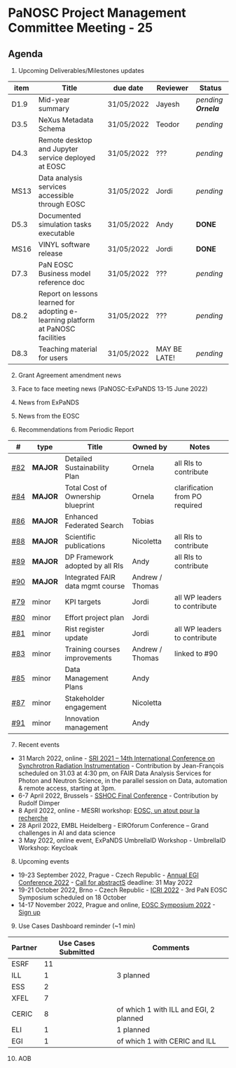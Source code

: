 PaNOSC Project Management Committee Meeting - 25
=========================================================

Agenda
------	

1. Upcoming Deliverables/Milestones updates

| item |    Title    | due date | Reviewer | Status |
| ---- | ----------- | -------- | -------- | -------|
| D1.9 | Mid-year summary | 31/05/2022 | Jayesh | *pending **Ornela*** |
| D3.5 | NeXus Metadata Schema | 31/05/2022 | Teodor | *pending* |
| D4.3 | Remote desktop and Jupyter service deployed at EOSC | 31/05/2022 | ??? | *pending* |
| MS13 | Data analysis services accessible through EOSC | 31/05/2022 | Jordi | *pending* |
| D5.3 | Documented simulation tasks executable | 31/05/2022 | Andy | **DONE** |
| MS16 | VINYL software release | 31/05/2022 | Jordi | **DONE** |
| D7.3 | PaN EOSC Business model reference doc | 31/05/2022 | ???  |  *pending* |
| D8.2 | Report on lessons learned for adopting e-learning platform at PaNOSC facilities | 31/05/2022 | ??? | *pending* |
| D8.3 | Teaching material for users | 31/05/2022 | MAY BE LATE! | *pending* |

2. Grant Agreement amendment news

3. Face to face meeting news (PaNOSC-ExPaNDS 13-15 June 2022)

4. News from ExPaNDS

5. News from the EOSC

6. Recommendations from Periodic Report

|  #  | type | Title | Owned by | Notes |
| --- | ---- | ----- | -------- | ----- |
| [#82](https://github.com/panosc-eu/panosc/issues/82) | **MAJOR** | Detailed Sustainability Plan | Ornela | all RIs to contribute |
| [#84](https://github.com/panosc-eu/panosc/issues/84) | **MAJOR** | Total Cost of Ownership blueprint | Ornela | clarification from PO required |
| [#86](https://github.com/panosc-eu/panosc/issues/86) | **MAJOR** | Enhanced Federated Search | Tobias | |
| [#88](https://github.com/panosc-eu/panosc/issues/88) | **MAJOR** | Scientific publications | Nicoletta | all RIs to contribute |
| [#89](https://github.com/panosc-eu/panosc/issues/89) | **MAJOR** | DP Framework adopted by all RIs | Andy | all RIs to contribute |
| [#90](https://github.com/panosc-eu/panosc/issues/90) | **MAJOR** | Integrated FAIR data mgmt course | Andrew / Thomas |
| [#79](https://github.com/panosc-eu/panosc/issues/79) | minor | KPI targets | Jordi | all WP leaders to contribute |
| [#80](https://github.com/panosc-eu/panosc/issues/80) | minor | Effort project plan | Jordi |  |
| [#81](https://github.com/panosc-eu/panosc/issues/81) | minor | Rist register update | Jordi | all WP leaders to contribute |
| [#83](https://github.com/panosc-eu/panosc/issues/83) | minor | Training courses improvements | Andrew / Thomas | linked to #90 |
| [#85](https://github.com/panosc-eu/panosc/issues/85) | minor | Data Management Plans | Andy | | 
| [#87](https://github.com/panosc-eu/panosc/issues/87) | minor | Stakeholder engagement | Nicoletta | | 
| [#91](https://github.com/panosc-eu/panosc/issues/91) | minor | Innovation management | Andy | | 

7. Recent events
* 31 March 2022, online - [SRI 2021 – 14th International Conference on Synchrotron Radiation Instrumentation](https://www.panosc.eu/events/panosc-at-sri-2021-14th-international-conference-on-synchrotron-radiation-instrumentation/) - Contribution by Jean-François scheduled on 31.03 at 4:30 pm, on FAIR Data Analysis Services for Photon and Neutron Science, in the parallel session on Data, automation & remote access, starting at 3pm.
* 6-7 April 2022, Brussels - [SSHOC Final Conference](https://www.panosc.eu/events/sshoc-final-conference/) - Contribution by Rudolf Dimper
* 8 April 2022, online - MESRI workshop: [EOSC, un atout pour la recherche](https://www.panosc.eu/events/workshop-in-french-eosc-a-resource-for-research/)
* 28 April 2022, EMBL Heidelberg - EIROforum Conference – Grand challenges in AI and data science
* 3 May 2022, online event, ExPaNDS UmbrellaID Workshop - UmbrellaID Workshop: Keycloak

8. Upcoming events

* 19-23 September 2022, Prague - Czech Republic - [Annual EGI Conference 2022](https://indico.egi.eu/event/5882/overview) - [Call for abstractS](https://indico.egi.eu/event/5882/abstracts/) deadline: 31 May 2022
* 19-21 October 2022, Brno - Czech Republic - [ICRI 2022](https://www.icri2022.cz/) - 3rd PaN EOSC Symposium scheduled on 18 October
* 14-17 November 2022, Prague and online, [EOSC Symposium 2022](https://eosc-portal.eu/events/eosc-symposium-2022) - [Sign up](https://eosc.us6.list-manage.com/track/click?u=bd106f33ba5f588652c5ad1a4&id=e52c4307a6&e=13138fee77)

9. Use Cases Dashboard reminder (~1 min)

| Partner | Use Cases Submitted | Comments |
| ------- | ------------------- | -------- |
| ESRF  |  11  |  |
| ILL   |  1  | 3 planned  | of which 1 w CERIC and EGI)
| ESS   |  2  |   |
| XFEL  |  7  |   |
| CERIC |  8  | of which 1 with ILL and EGI, 2 planned |
| ELI   |  1  | 1 planned  |
| EGI   |  1  | of which 1 with CERIC and ILL | 

10. AOB
